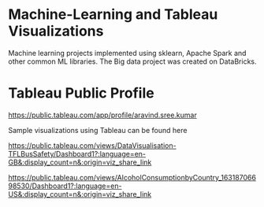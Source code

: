 # Machine-Learning and Tableau Visualizations

Machine learning projects implemented using sklearn, Apache Spark and other common ML libraries. 
The Big data project was created on DataBricks.

# Tableau Public Profile 

https://public.tableau.com/app/profile/aravind.sree.kumar

Sample visualizations using Tableau can be found here

https://public.tableau.com/views/DataVisualisation-TFLBusSafety/Dashboard1?:language=en-GB&:display_count=n&:origin=viz_share_link

https://public.tableau.com/views/AlcoholConsumptionbyCountry_16318706698530/Dashboard1?:language=en-US&:display_count=n&:origin=viz_share_link

